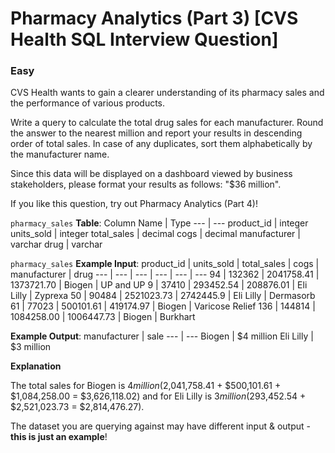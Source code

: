 # Pharmacy Analytics (Part 3) [CVS Health SQL Interview Question]

### Easy

CVS Health wants to gain a clearer understanding of its pharmacy sales and the performance of various products.

Write a query to calculate the total drug sales for each manufacturer. Round the answer to the nearest million and report your results in descending order of total sales. In case of any duplicates, sort them alphabetically by the manufacturer name.

Since this data will be displayed on a dashboard viewed by business stakeholders, please format your results as follows: "$36 million".

If you like this question, try out Pharmacy Analytics (Part 4)!

`pharmacy_sales` **Table**:
Column Name	| Type
--- | ---
product_id	| integer
units_sold	| integer
total_sales	| decimal
cogs	| decimal
manufacturer	| varchar
drug	| varchar

`pharmacy_sales` **Example Input**:
product_id	| units_sold	| total_sales	| cogs	| manufacturer	| drug
--- | --- | --- | --- | --- | ---
94	| 132362	| 2041758.41	| 1373721.70	| Biogen	| UP and UP
9	| 37410	| 293452.54	| 208876.01	| Eli Lilly	| Zyprexa
50	| 90484	| 2521023.73	| 2742445.9	| Eli Lilly	| Dermasorb
61	| 77023	| 500101.61	| 419174.97	| Biogen	| Varicose Relief
136	| 144814	| 1084258.00	| 1006447.73	| Biogen	| Burkhart

**Example Output**:
manufacturer	| sale
--- | ---
Biogen	| $4 million
Eli Lilly	| $3 million

**Explanation**

The total sales for Biogen is $4 million ($2,041,758.41 + $500,101.61 + $1,084,258.00 = $3,626,118.02) and for Eli Lilly is $3 million ($293,452.54 + $2,521,023.73 = $2,814,476.27).

The dataset you are querying against may have different input & output - **this is just an example**!
